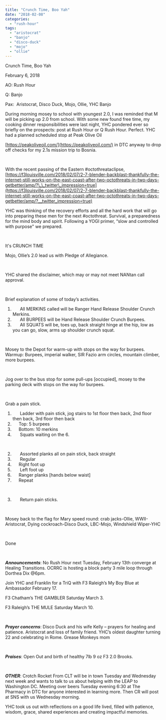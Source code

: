 ```yaml
---
title: "Crunch Time, Boo Yah"
date: "2018-02-08"
categories: 
  - "rush-hour"
tags: 
  - "aristocrat"
  - "banjo"
  - "disco-duck"
  - "mojo"
  - "ollie"
---
```


Crunch Time, Boo Yah

February 6, 2018

AO: Rush Hour

Q: Banjo

Pax:  Aristocrat, Disco Duck, Mojo, Ollie, YHC Banjo

During morning mosey to school with youngest 2.0, I was reminded that M will be picking up 2.0 from school. With some new found free time, my cooking dinner responsibilities were last night, YHC pondered ever so briefly on the prospects: post at Rush Hour or Q Rush Hour. Perfect. YHC had a planned scheduled stop at Peak Olive Oil

[https://peakoliveoil.com/](https://peakoliveoil.com/) in DTC anyway to drop off checks for my 2.1s mission trip to Bosnia.

 

With the recent passing of the Eastern #octothreataclipse, [https://f3louisville.com/2018/02/07/2-7-blender-backblast-thankfully-the-internet-still-works-on-the-east-coast-after-two-octothreats-in-two-days-getbetter/amp/?\_\_twitter\_impression=true](https://f3louisville.com/2018/02/07/2-7-blender-backblast-thankfully-the-internet-still-works-on-the-east-coast-after-two-octothreats-in-two-days-getbetter/amp/?__twitter_impression=true)

YHC was thinking of the recovery efforts and all the hard work that will go into preparing these men for the next #octothreat. Survival, a preparedness for the mind body and spirit. Following a YOGI primer, “slow and controlled with purpose" we prepared.

 

It's CRUNCH TIME

Mojo, Ollie’s 2.0 lead us with Pledge of Allegiance.

 

YHC shared the disclaimer, which may or may not meet NANtan call approval.

 

Brief explanation of some of today’s activities.

1.       All MERKINS called will be Ranger Hand Release Shoulder Crunch Merkins.
2.       All BURPEES will be Hand Release Shoulder Crunch Burpees.
3.       All SQUATS will be, toes up, back straight hinge at the hip, low as you can go, slow, arms up shoulder crunch squat.

 

Mosey to the Depot for warm-up with stops on the way for burpees. Warmup: Burpees, imperial walker, SIR Fazio arm circles, mountain climber, more burpees.

 

Jog over to the bus stop for some pull-ups \[occupied\], mosey to the parking deck with stops on the way for burpees.

 

Grab a pain stick.

1.       Ladder with pain stick, jog stairs to 1st floor then back, 2nd floor then back, 3rd floor then back
2.      Top: 5 burpees
3.      Bottom: 10 merkins
4.       Squats waiting on the 6.

 

2.       Assorted planks all on pain stick, back straight
3.       Regular
4.      Right foot up
5.       Left foot up
6.      Ranger planks \[hands below waist\]
7.      Repeat

 

3.       Return pain sticks.

 

Mosey back to the flag for Mary speed round: crab jacks-Ollie, WWII-Aristocrat, Dying cockroach-Disco Duck, LBC-Mojo, Windshield Wiper-YHC

 

Done

 

**_Announcements_**: No Rush Hour next Tuesday, February 13th converge at Healing Transitions. OCRRC is hosting a block party 3 mile loop through Dorthea Dix @6pm.

Join YHC and Franklin for a TriQ with F3 Raleigh’s My Boy Blue at Ambassador February 17.

F3 Chatham’s THE GAMBLER Saturday March 3.

F3 Raleigh’s THE MULE Saturday March 10.

 

**_Prayer concerns_**: Disco Duck and his wife Kelly – prayers for healing and patience. Aristocrat and loss of family friend. YHC’s oldest daughter turning 22 and celebrating in Rome. Grease Monkeys mom

 

**_Praises_**: Open Out and birth of healthy 7lb 9 oz F3 2.0 Brooks.

 

**_OTHER_**: Crotch Rocket From CLT will be in town Tuesday and Wednesday next week and wants to talk to us about helping with the LEAP to Washington DC. Meeting over beers Tuesday evening 6:30 at The Pharmacy in DTC for anyone interested in learning more. Then CR will post at SNS with us Wednesday morning.

YHC took us out with reflections on a good life lived, filled with patience, wisdom, grace, shared experiences and creating impactful memories.
